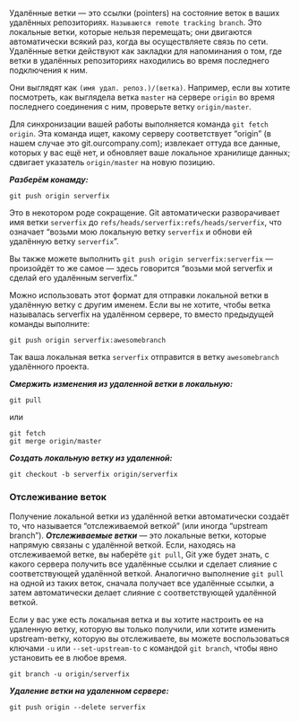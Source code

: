 Удалённые ветки — это ссылки (pointers) на состояние веток в ваших удалённых репозиториях. `Называются remote tracking branch`. 
Это локальные ветки, которые нельзя перемещать; они двигаются автоматически всякий раз, когда вы осуществляете связь по сети. 
Удалённые ветки действуют как закладки для напоминания о том, где ветки в удалённых репозиториях находились во время 
последнего подключения к ним.

Они выглядят как `(имя удал. репоз.)/(ветка)`. Например, если вы хотите посмотреть, как выглядела ветка `master` на сервере 
`origin` во время последнего соединения с ним, проверьте ветку `origin/master`.

Для синхронизации вашей работы выполняется команда `git fetch origin`. Эта команда ищет, какому серверу соответствует “origin” 
(в нашем случае это git.ourcompany.com); извлекает оттуда все данные, которых у вас ещё нет, 
и обновляет ваше локальное хранилище данных; сдвигает указатель `origin/master` на новую позицию.

***Разберём конамду:***
```
git push origin serverfix
```
Это в некотором роде сокращение. Git автоматически разворачивает имя ветки `serverfix` до `refs/heads/serverfix:refs/heads/serverfix`, что означает “возьми мою локальную ветку `serverfix` и обнови ей удалённую ветку `serverfix`”.

Вы также можете выполнить `git push origin serverfix:serverfix` — произойдёт то же самое — здесь говорится “возьми мой serverfix и сделай его удалённым serverfix.”

Можно использовать этот формат для отправки локальной ветки в удалённую ветку с другим именем. Если вы не хотите, чтобы ветка называлась serverfix на удалённом сервере, то вместо предыдущей команды выполните:
```
git push origin serverfix:awesomebranch
```
Так ваша локальная ветка `serverfix` отправится в ветку `awesomebranch` удалённого проекта.

***Смержить изменения из удаленной ветки в локальную:***
```
git pull
```
или
```
git fetch
git merge origin/master
```
***Создать локальную ветку из удаленной:***
```
git checkout -b serverfix origin/serverfix
```

### Отслеживание веток
Получение локальной ветки из удалённой ветки автоматически создаёт то, что называется “отслеживаемой веткой” (или иногда “upstream branch”). ***Отслеживаемые ветки*** — это локальные ветки, которые напрямую связаны с удалённой веткой. Если, находясь на отслеживаемой ветке, вы наберёте `git pull`, Git уже будет знать, с какого сервера получить все удалённые ссылки и сделает слияние с соответствующей удалённой веткой. Аналогично выполнение `git pull` на одной из таких веток, сначала получает все удалённые ссылки, а затем автоматически делает слияние с соответствующей удалённой веткой.

Если у вас уже есть локальная ветка и вы хотите настроить ее на удаленную ветку, которую вы только получили, или хотите изменить upstream-ветку, которую вы отслеживаете, вы можете воспользоваться ключами `-u` или `--set-upstream-to` с командой `git branch`, чтобы явно установить ее в любое время.
```
git branch -u origin/serverfix
```
***Удаление ветки на удаленном сервере:***
```
git push origin --delete serverfix
```
